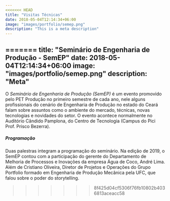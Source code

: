 ```yaml
---
<<<<<<< HEAD
title: "Visitas Técnicas"
date: 2018-05-04T12:14:34+06:00
image: "images/portfolio/semep.png"
description: "This is a meta description"
---
```

=======
title: "Seminário de Engenharia de Produção - SemEP"
date: 2018-05-04T12:14:34+06:00
image: "images/portfolio/semep.png"
description: "Meta"
--- 

O _Seminário de Engenharia de Produção (SemEP)_ é um evento promovido pelo PET Produção no primeiro semestre de cada ano, nele alguns profissionais do cenário de Engenharia de Produção no estado do Ceará falam sobre assuntos como o ambiente do mercado, técnicas, novas tecnologias e novidades do setor. O evento acontece normalmente no Auditório Cândido Pamplona, do Centro de Tecnologia (Campus do Pici Prof. Prisco Bezerra).

##### Programação

Duas palestras integram a programação do seminário. Na edição de 2019, o SemEP contou com a participação do gerente do Departamento de Melhoria de Processos e Inovações da empresa Água de Coco, André Lima. Além de Cristiano Oliveira, Diretor de Projetos e Operações do Grupo Portfolio formado em Engenharia de Produção Mecânica pela UFC, que falou sobre o poder do storytelling.







>>>>>>> 8f425d04cf5306f76fb10802b4036813aceacc58
